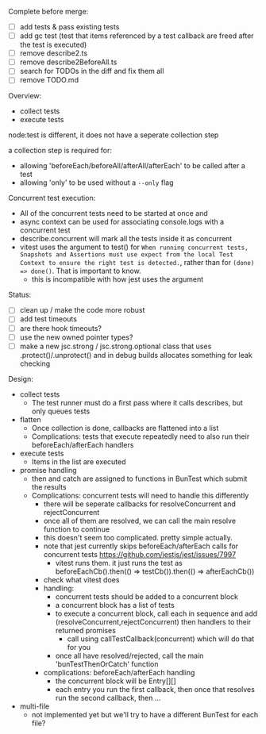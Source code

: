 Complete before merge:

- [ ] add tests & pass existing tests
- [ ] add gc test (test that items referenced by a test callback are freed after the test is executed)
- [ ] remove describe2.ts
- [ ] remove describe2BeforeAll.ts
- [ ] search for TODOs in the diff and fix them all
- [ ] remove TODO.md

Overview:

- collect tests
- execute tests

node:test is different, it does not have a seperate collection step

a collection step is required for:

- allowing 'beforeEach/beforeAll/afterAll/afterEach' to be called after a test
- allowing 'only' to be used without a `--only` flag

Concurrent test execution:

- All of the concurrent tests need to be started at once and
- async context can be used for associating console.logs with a concurrent test
- describe.concurrent will mark all the tests inside it as concurrent
- vitest uses the argument to test() for `When running concurrent tests, Snapshots and Assertions must use expect from the local Test Context to ensure the right test is detected.`, rather than for `(done) => done()`. That is important to know.
  - this is incompatible with how jest uses the argument

Status:

- [ ] clean up / make the code more robust
- [ ] add test timeouts
- [ ] are there hook timeouts?
- [ ] use the new owned pointer types?
- [ ] make a new jsc.strong / jsc.strong.optional class that uses .protect()/.unprotect() and in debug builds allocates something for leak checking

Design:

- collect tests
  - The test runner must do a first pass where it calls describes, but only queues tests
- flatten
  - Once collection is done, callbacks are flattened into a list
  - Complications: tests that execute repeatedly need to also run their beforeEach/afterEach handlers
- execute tests
  - Items in the list are executed
- promise handling
  - then and catch are assigned to functions in BunTest which submit the results
  - Complications: concurrent tests will need to handle this differently
    - there will be seperate callbacks for resolveConcurrent and rejectConcurrent
    - once all of them are resolved, we can call the main resolve function to continue
    - this doesn't seem too complicated. pretty simple actually.
    - note that jest currently skips beforeEach/afterEach calls for concurrent tests <https://github.com/jestjs/jest/issues/7997>
      - vitest runs them. it just runs the test as beforeEachCb().then(() => testCb()).then(() => afterEachCb())
    - check what vitest does
    - handling:
      - concurrent tests should be added to a concurrent block
      - a concurrent block has a list of tests
      - to execute a concurrent block, call each in sequence and add (resolveConcurrent,rejectConcurrent) then handlers to their returned promises
        - call using callTestCallback(concurrent) which will do that for you
      - once all have resolved/rejected, call the main 'bunTestThenOrCatch' function
    - complications: beforeEach/afterEach handling
      - the concurrent block will be Entry[][]
      - each entry you run the first callback, then once that resolves run the second callback, then ...
- multi-file
  - not implemented yet but we'll try to have a different BunTest for each file?
